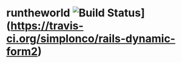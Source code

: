 runtheworld ![Build Status](https://travis-ci.org/simplonco/rails-dynamic-form2.svg?branch=master)](https://travis-ci.org/simplonco/rails-dynamic-form2)
===========
